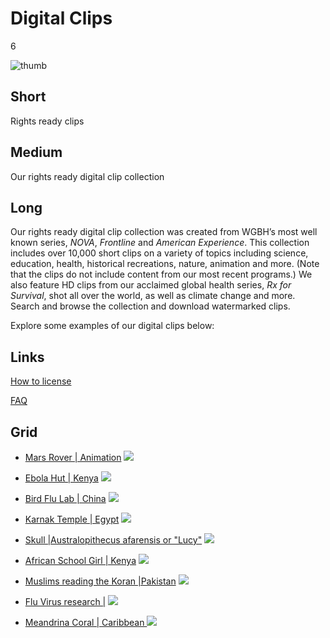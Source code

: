 # Digital Clips

6

![thumb](https://s3.amazonaws.com/wgbhstocksales.org/content/collections/digital_clips/Chained+man+resized.png)

## Short

Rights ready clips

## Medium

Our rights ready digital clip collection

## Long

Our rights ready digital clip collection was created from WGBH’s most well known 
series, *NOVA*, *Frontline* and *American Experience*.   This collection includes over 
10,000 short clips on a variety of topics including science, education, health, 
historical recreations, nature, animation and more.   (Note that the clips do not 
include content from our most recent programs.)  We also feature HD clips from our 
acclaimed global health series, *Rx for Survival*, shot all over the world, as well 
as climate change and more. Search and browse the collection and download 
watermarked clips. 

Explore some examples of our digital clips below:

## Links

[How to license](/about/research)

[FAQ](/about/faq)


## Grid

- [Mars Rover | Animation](/catalog/GBH00275480000007) ![](https://s3.amazonaws.com/wgbhstocksales.org/content/collections/digital_clips/Rover.png)
- [Ebola Hut | Kenya](/catalog/GBH80000019003_21401_21805) ![](https://s3.amazonaws.com/wgbhstocksales.org/content/collections/digital_clips/hut.png)
- [Bird Flu Lab | China](/catalog/GBH00301699000005) ![](https://s3.amazonaws.com/wgbhstocksales.org/content/collections/digital_clips/medical.png)

- [Karnak Temple | Egypt](/catalog/GBH00263356001001) ![](https://s3.amazonaws.com/wgbhstocksales.org/content/collections/digital_clips/Karnak.png)
- [Skull |Australopithecus afarensis or "Lucy"](/catalog/GBH00002106002002) ![](https://s3.amazonaws.com/wgbhstocksales.org/content/collections/digital_clips/skull_348x196.png)
- [African School Girl | Kenya](/catalog/GBH80000018005_8195_8754) ![](https://s3.amazonaws.com/wgbhstocksales.org/content/collections/digital_clips/African+girl_348x196.png)

- [Muslims reading the Koran |Pakistan](/catalog/GBH00108859000013) ![](https://s3.amazonaws.com/wgbhstocksales.org/content/collections/digital_clips/Muslims+praying_348x196.png)
- [Flu Virus research |](/catalog/GBH80000236003_39600_40520) ![](https://s3.amazonaws.com/wgbhstocksales.org/content/collections/digital_clips/Needles+and+testtube_348x196.png)
- [Meandrina Coral | Caribbean ](/catalog/GBH00000061001030) ![](https://s3.amazonaws.com/wgbhstocksales.org/content/collections/digital_clips/Coral348x196.png)
